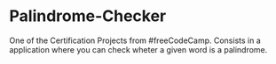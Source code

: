 # Palindrome-Checker
One of the Certification Projects from #freeCodeCamp. Consists in a application where you can check wheter a given word is a palindrome.
